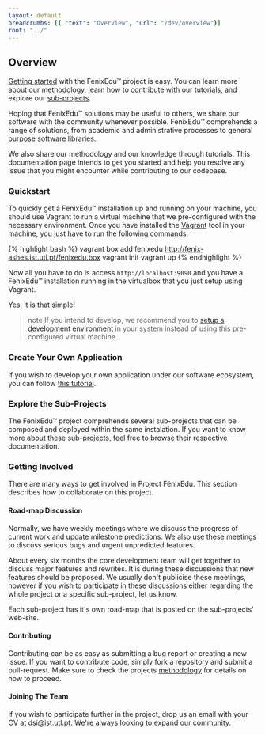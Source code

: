 ```yaml
---
layout: default
breadcrumbs: [{ "text": "Overview", "url": "/dev/overview"}]
root: "../"
---
```


## Overview

[Getting started](#toc_1) with the FenixEdu™ project is easy. You can learn more about our [methodology][Methodology],
learn how to contribute with our [tutorials][Tutorials], and explore our [sub-projects][SubProjects].

Hoping that FenixEdu™ solutions may be useful to others, we share our software
with the community whenever possible. FenixEdu™ comprehends a range of solutions,
from academic and administrative processes to general purpose software libraries.

We also share our methodology and our knowledge through tutorials. This documentation page intends
to get you started and help you resolve any issue that you might encounter while contributing to our codebase.


### Quickstart
To quickly get a FenixEdu™ installation up and running on your machine, you should use
Vagrant to run a virtual machine that we pre-configured with the necessary environment.
Once you have installed the [Vagrant][Vagrant] tool in your machine, you just have to run the
following commands:

{% highlight bash %}
vagrant box add fenixedu http://fenix-ashes.ist.utl.pt/fenixedu.box
vagrant init
vagrant up
{% endhighlight %}


Now all you have to do is access ```http://localhost:9090``` and you have a FenixEdu™ installation
running in the virtualbox that you just setup using Vagrant.

Yes, it is that simple!

> <span>note</span>
> If you intend to develop, we recommend you to [setup a development environment][Setup your development environment] in your
> system instead of using this pre-configured virtual machine.

### Create Your Own Application

If you wish to develop your own application under our software ecosystem, you can follow [this tutorial][Create your own application].

### Explore the Sub-Projects

The FenixEdu™ project comprehends several sub-projects that can be composed and deployed within the same instalation. If you want to know more about these sub-projects, feel free to browse their respective documentation.

### Getting Involved

There are many ways to get involved in Project FénixEdu. This section describes
how to collaborate on this project.

#### Road-map Discussion

Normally, we have weekly meetings where we discuss the progress of current work
and update milestone predictions. We also use these meetings to discuss serious bugs
and urgent unpredicted features.

About every six months the core development team will get together to discuss
major features and rewrites. It is during these discussions that new features
should be proposed. We usually don't publicise these meetings, however if you
wish to participate in these discussions either regarding the whole project or
a specific sub-project, let us know.

Each sub-project has it's own road-map that is posted on the sub-projects' 
web-site.

#### Contributing

Contributing can be as easy as submitting a bug report or creating a new issue.
If you want to contribute code, simply fork a repository and submit a pull-request.
Make sure to check the projects [methodology][methodology] for details on how to proceed.

#### Joining The Team

If you wish to participate further in the project, drop us an email with your
CV at [dsi@ist.utl.pt][dsi@ist.utl.pt]. We're always looking to expand our
community.

[Técnico Lisboa]: http://www.ist.utl.pt/
[DSI]: http://dsi.ist.utl.pt/
[Methodology]: /dev/methodology
[Tutorials]: /dev/tutorials
[SubProjects]: /dev/sub-projects
[Setup your development environment]: /dev/tutorials/setup-your-development-environment/
[Create your own application]: /dev/tutorials/create-your-own-application/
[Vagrant]: http://vagrantup.com/
[dsi@ist.utl.pt]: mailto:dsi@ist.utl.pt